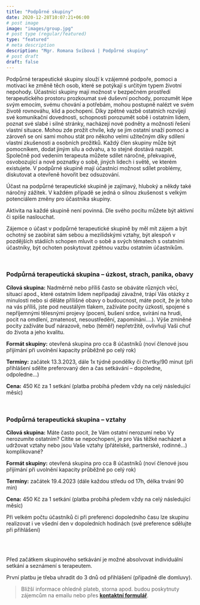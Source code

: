 ```yaml
---
title: "Podpůrné skupiny"
date: 2020-12-28T10:07:21+06:00
# post image
image: "images/group.jpg"
# post type (regular/featured)
type: "featured"
# meta description
description: "Mgr. Romana Svíbová | Podpůrné skupiny"
# post draft
draft: false
---
```


Podpůrné terapeutické skupiny slouží k vzájemné podpoře, pomoci a motivaci ke změně těch osob, které se potýkají s určitým typem životní nepohody. Účastníci skupiny mají možnost v bezpečném prostředí terapeutického prostoru prozkoumat své duševní pochody, porozumět lépe svým emocím, svému chování a potřebám, mohou postupně nalézt ve svém životě rovnováhu, klid a pochopení. Díky zpětné vazbě ostatních rozvíjejí své komunikační dovednosti, schopnosti porozumět sobě i ostatním lidem, poznat své slabé i silné stránky, nacházejí nové podněty a možnosti řešení vlastní situace. Mohou zde prožít chvíle, kdy se jim ostatní snaží pomoci a zároveň se oni sami mohou stát pro někoho velmi užitečným díky sdílení vlastní zkušenosti a osobních prožitků. Každý člen skupiny může být pomocníkem, dodat jiným sílu a odvahu, a to stejné dostává nazpět. Společně pod vedením terapeuta můžete sdílet náročné, překvapivé, osvobozující a nové poznatky o sobě, jiných lidech i světě, ve kterém existujete. V podpůrné skupině mají účastníci možnost sdílet problémy, diskutovat a otevřeně hovořit bez odsuzování.

Účast na podpůrné terapeutické skupině je zajímavý, hluboký a někdy také náročný zážitek. V každém případě se jedná o silnou zkušenost s velkým potenciálem změny pro účastníka skupiny.

Aktivita na každé skupině není povinná. Dle svého pocitu můžete být aktivní či spíše naslouchat.

Zájemce o účast v podpůrné terapeutické skupině by měl mít zájem a být ochotný se zaobírat sám sebou a mezilidskými vztahy, být alespoň v pozdějších stádiích schopen mluvit o sobě a svých tématech s ostatními účastníky, být ochoten poskytovat zpětnou vazbu ostatním účastníkům.

<br>

### Podpůrná terapeutická skupina – úzkost, strach, panika, obavy
**Cílová skupina:** Nadměrně nebo příliš často se obáváte různých věcí, situací apod., které ostatním lidem nepřipadají závažné, trápí Vás otázky z minulosti nebo si děláte přílišné obavy o budoucnost, máte pocit, že je toho na vás příliš, jste pod neustálým tlakem, zažíváte pocity úzkosti, spojené s nepříjemnými tělesnými projevy (pocení, bušení srdce, svírání na hrudi, pocit na omdlení, zmatenost, nesoustředění, zapomínání….). Výše zmíněné pocity zažíváte buď nárazově, nebo (téměř) nepřetržitě, ovlivňují Vaši chuť do života a jeho kvalitu.

**Formát skupiny:** otevřená skupina pro cca 8 účastníků (noví členové jsou přijímání při uvolnění kapacity průběžně po celý rok)

**Termíny:** začátek 13.3.2023, dále 1x týdně pondělky či čtvrtky/90 minut (při přihlášení sdělte preferovaný den a čas setkávání – dopoledne, odpoledne…)

**Cena:** 450 Kč za 1 setkání (platba probíhá předem vždy na celý následující měsíc)

<br>

### Podpůrná terapeutická skupina – vztahy
**Cílová skupina:** Máte často pocit, že Vám ostatní nerozumí nebo Vy nerozumíte ostatním? Cítíte se nepochopení, je pro Vás těžké nacházet a udržovat vztahy nebo jsou Vaše vztahy (přátelské, partnerské, rodinné…) komplikované?

**Formát skupiny:** otevřená skupina pro cca 8 účastníků (noví členové jsou přijímání při uvolnění kapacity průběžně po celý rok)

**Termíny:** začátek 19.4.2023 (dále každou středu od 17h, délka trvání 90 min)

**Cena:** 450 Kč za 1 setkání (platba probíhá předem vždy na celý následující měsíc)

Při velkém počtu účastníků či při preferenci dopoledního času lze skupinu realizovat i ve všední den v dopoledních hodinách (své preference sdělujte při přihlášení)

<br>
<br>

Před začátkem skupinového setkávání je možné absolvovat individuální setkání a seznámení s terapeutem.

První platbu je třeba uhradit do 3 dnů od přihlášení (případně dle domluvy).

> Bližší informace ohledně plateb, storna apod. budou poskytnuty zájemcům na emailu nebo přes [**kontaktní formulář**](/contact).

